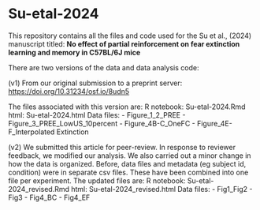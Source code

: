 # Su-etal-2024

This repository contains all the files and code used for the Su et al., (2024) manuscript titled: **No effect of partial reinforcement on fear extinction learning and memory in C57BL/6J mice**

There are two versions of the data and data analysis code:

(v1) From our original submission to a preprint server:
https://doi.org/10.31234/osf.io/8udn5

The files associated with this version are:
R notebook: Su-etal-2024.Rmd
html: Su-etal-2024.html
Data files: 
          - Figure_1_2_PREE
          - Figure_3_PREE_LowUS_10percent
          - Figure_4B-C_OneFC
          - Figure_4E-F_Interpolated Extinction

(v2) We submitted this article for peer-review. In response to reviewer feedback, we modified our analysis. We also carried out a minor change in how the data is organized. Before, data files and metadata (eg subject id, condition) were in separate csv files. These have been combined into one file per experiment. The updated files are:
R notebook: Su-etal-2024_revised.Rmd
html: Su-etal-2024_revised.html
Data files: 
          - Fig1_Fig2
          - Fig3
          - Fig4_BC
          - Fig4_EF
